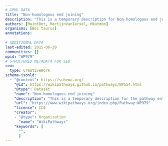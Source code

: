 ```yaml
---
# GPML DATA
title: "Non-homologous end joining"
description: "This is a temporary description for Non-homologous end joining"
authors: [MaintBot, MartijnVanIersel, Mkutmon]
organisms: [Bos taurus]
annotations:
  
# ADDITIONAL DATA
last-edited: 2015-06-30
communities: []
wpid: "WP979"
# STRUCTURED METADATA FOR SEO
seo:
  type: CreativeWork
schema-jsonld:
  - "@context": https://schema.org/
    "@id": https://wikipathways.github.io/pathways/WP554.html
    "@type": Dataset
    "name": "Non-homologous end joining"
    "description": "This is a temporary description for the pathway entitled: Non-homologous end joining"
    "url": "https://www.wikipathways.org/index.php/Pathway:WP979"
    "license": CC0
    "creator":
    - "@type": Organization
      "name": "WikiPathways"
    "keywords": [
      "",
      ]
---
```

